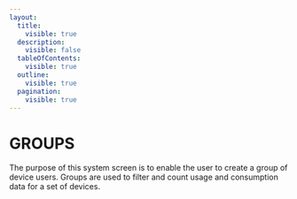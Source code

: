 ```yaml
---
layout:
  title:
    visible: true
  description:
    visible: false
  tableOfContents:
    visible: true
  outline:
    visible: true
  pagination:
    visible: true
---
```


# GROUPS

The purpose of this system screen is to enable the user to create a group of device users. Groups are used to filter and count usage and consumption data for a set of devices.
